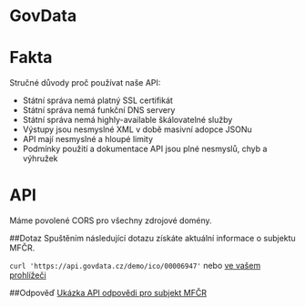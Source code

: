# GovData

# Fakta
Stručné důvody proč používat naše API:

* Státní správa nemá platný SSL certifikát
* Státní správa nemá funkční DNS servery
* Státní správa nemá highly-available škálovatelné služby
* Výstupy jsou nesmyslné XML v době masivní adopce JSONu
* API mají nesmyslné a hloupé limity
* Podmínky použití a dokumentace API jsou plné nesmyslů, chyb a výhružek

# API
Máme povolené CORS pro všechny zdrojové domény.

##Dotaz
Spuštěním následující dotazu získáte aktuální informace o subjektu MFČR.

`curl 'https://api.govdata.cz/demo/ico/00006947'` nebo [ve vašem prohlížeči](https://api.govdata.cz/demo/ico/00006947)

##Odpověď
[Ukázka API odpovědi pro subjekt MFČR](https://gist.github.com/hackenbruder/7e6590122e4bbe7f77a8)
